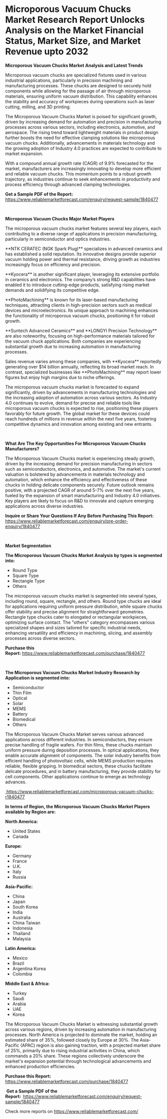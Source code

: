 <p><h1>Microporous Vacuum Chucks Market Research Report Unlocks Analysis on the Market Financial Status, Market Size, and Market Revenue upto 2032</h1></p><p><strong>Microporous Vacuum Chucks Market Analysis and Latest Trends</strong></p>
<p><p>Microporous vacuum chucks are specialized fixtures used in various industrial applications, particularly in precision machining and manufacturing processes. These chucks are designed to securely hold components while allowing for the passage of air through microporous materials, ensuring uniform vacuum distribution. This capability enhances the stability and accuracy of workpieces during operations such as laser cutting, milling, and 3D printing.</p><p>The Microporous Vacuum Chucks Market is poised for significant growth, driven by increasing demand for automation and precision in manufacturing processes across various sectors, including electronics, automotive, and aerospace. The rising trend toward lightweight materials in product design further boosts the need for effective clamping solutions like microporous vacuum chucks. Additionally, advancements in materials technology and the growing adoption of Industry 4.0 practices are expected to contribute to market expansion.</p><p>With a compound annual growth rate (CAGR) of 9.9% forecasted for the market, manufacturers are increasingly innovating to develop more efficient and reliable vacuum chucks. This momentum points to a robust growth trajectory, as industries continue to seek enhancements in productivity and process efficiency through advanced clamping technologies.</p></p>
<p><strong>Get a Sample PDF of the Report:&nbsp;</strong> <a href="https://www.reliablemarketforecast.com/enquiry/request-sample/1840477?utm_campaign=3178&utm_medium=2&utm_source=Github&utm_content=ia&utm_term=12042025&utm_id=microporous-vacuum-chucks">https://www.reliablemarketforecast.com/enquiry/request-sample/1840477</a></p>
<p>&nbsp;</p>
<p><strong>Microporous Vacuum Chucks Major Market Players</strong></p>
<p><p>The microporous vacuum chucks market features several key players, each contributing to a diverse range of applications in precision manufacturing, particularly in semiconductor and optics industries. </p><p>**NTK CERATEC (NGK Spark Plug)** specializes in advanced ceramics and has established a solid reputation. Its innovative designs provide superior vacuum holding power and thermal resistance, driving growth as industries increasingly focus on efficiency and precision. </p><p>**Kyocera** is another significant player, leveraging its extensive portfolio in ceramics and electronics. The company’s strong R&D capabilities have enabled it to introduce cutting-edge products, satisfying rising market demands and solidifying its competitive edge. </p><p>**PhotoMachining** is known for its laser-based manufacturing techniques, attracting clients in high-precision sectors such as medical devices and microelectronics. Its unique approach to machining enhances the functionality of microporous vacuum chucks, positioning it for robust growth.</p><p>**Suntech Advanced Ceramics** and **LONGYI Precision Technology** are also noteworthy, focusing on high-performance materials tailored for the vacuum chuck applications. Both companies are experiencing substantial growth due to increasing automation in manufacturing processes.</p><p>Sales revenue varies among these companies, with **Kyocera** reportedly generating over $14 billion annually, reflecting its broad market reach. In contrast, specialized businesses like **PhotoMachining** may report lower figures but enjoy high margins due to niche offerings. </p><p>The microporous vacuum chucks market is forecasted to expand significantly, driven by advancements in manufacturing technologies and the increasing adoption of automation across various sectors. As Industry 4.0 continues to evolve, demand for precise and reliable tools like microporous vacuum chucks is expected to rise, positioning these players favorably for future growth. The global market for these devices could reach hundreds of millions in revenue within the next five years, fostering competitive dynamics and innovation among existing and new entrants.</p></p>
<p>&nbsp;</p>
<p><strong>What Are The Key Opportunities For Microporous Vacuum Chucks Manufacturers?</strong></p>
<p><p>The Microporous Vacuum Chucks market is experiencing steady growth, driven by the increasing demand for precision manufacturing in sectors such as semiconductors, electronics, and automotive. The market's current valuation is bolstered by advancements in materials technology and automation, which enhance the efficiency and effectiveness of these chucks in holding delicate components securely. Future outlook remains positive, with a projected CAGR of around 5-7% over the next five years, fueled by the expansion of smart manufacturing and Industry 4.0 initiatives. Key players are likely to focus on R&D to innovate and capture emerging applications across diverse industries.</p></p>
<p><strong>Inquire or Share Your Questions If Any Before Purchasing This Report:</strong> <a href="https://www.reliablemarketforecast.com/enquiry/pre-order-enquiry/1840477?utm_campaign=3178&utm_medium=2&utm_source=Github&utm_content=ia&utm_term=12042025&utm_id=microporous-vacuum-chucks">https://www.reliablemarketforecast.com/enquiry/pre-order-enquiry/1840477</a></p>
<p>&nbsp;</p>
<p><strong>Market Segmentation</strong></p>
<p><strong>The Microporous Vacuum Chucks Market Analysis by types is segmented into:</strong></p>
<p><ul><li>Round Type</li><li>Square Type</li><li>Rectangle Type</li><li>Others</li></ul></p>
<p><p>The microporous vacuum chucks market is segmented into several types, including round, square, rectangle, and others. Round type chucks are ideal for applications requiring uniform pressure distribution, while square chucks offer stability and precise alignment for straightforward geometries. Rectangle type chucks cater to elongated or rectangular workpieces, optimizing surface contact. The "others" category encompasses various specialized shapes and sizes tailored for specific industrial needs, enhancing versatility and efficiency in machining, slicing, and assembly processes across diverse sectors.</p></p>
<p><strong>Purchase this Report:&nbsp;</strong><a href="https://www.reliablemarketforecast.com/purchase/1840477?utm_campaign=3178&utm_medium=2&utm_source=Github&utm_content=ia&utm_term=12042025&utm_id=microporous-vacuum-chucks">https://www.reliablemarketforecast.com/purchase/1840477</a></p>
<p>&nbsp;</p>
<p><strong>The Microporous Vacuum Chucks Market Industry Research by Application is segmented into:</strong></p>
<p><ul><li>Semiconductor</li><li>Thin Film</li><li>Optical</li><li>Solar</li><li>MEMS</li><li>Battery</li><li>Biomedical</li><li>Others</li></ul></p>
<p><p>The Microporous Vacuum Chucks Market serves various advanced applications across different industries. In semiconductors, they ensure precise handling of fragile wafers. For thin films, these chucks maintain uniform pressure during deposition processes. In optical applications, they enable accurate alignment of components. The solar industry benefits from efficient handling of photovoltaic cells, while MEMS production requires reliable, flexible gripping. In biomedical sectors, these chucks facilitate delicate procedures, and in battery manufacturing, they provide stability for cell components. Other applications continue to emerge as technology advances.</p></p>
<p><a href="https://www.reliablemarketforecast.com/microporous-vacuum-chucks-r1840477?utm_campaign=3178&utm_medium=2&utm_source=Github&utm_content=ia&utm_term=12042025&utm_id=microporous-vacuum-chucks">&nbsp;https://www.reliablemarketforecast.com/microporous-vacuum-chucks-r1840477</a></p>
<p><strong>In terms of Region, the Microporous Vacuum Chucks Market Players available by Region are:</strong></p>
<p>
    <p> <strong> North America: </strong>
        <ul>
            <li>United States</li>
            <li>Canada</li>
        </ul>
        </p> 
    <p> <strong> Europe: </strong>
        <ul>
            <li>Germany</li>
            <li>France</li>
            <li>U.K.</li>
            <li>Italy</li>
            <li>Russia</li>
        </ul>
        </p> 
    <p> <strong> Asia-Pacific: </strong>
        <ul>
            <li>China</li>
            <li>Japan</li>
            <li>South Korea</li>
            <li>India</li>
            <li>Australia</li>
            <li>China Taiwan</li>
            <li>Indonesia</li>
            <li>Thailand</li>
            <li>Malaysia</li>
        </ul>
        </p> 
    <p> <strong> Latin America: </strong>
        <ul>
            <li>Mexico</li>
            <li>Brazil</li>
            <li>Argentina Korea</li>
            <li>Colombia</li>
        </ul>
        </p> 
    <p> <strong> Middle East & Africa: </strong>
        <ul>
            <li>Turkey</li>
            <li>Saudi</li>
            <li>Arabia</li>
            <li>UAE</li>
            <li>Korea</li>
        </ul>
    </p>
    </p>
<p><p>The Microporous Vacuum Chucks Market is witnessing substantial growth across various regions, driven by increasing automation in manufacturing processes. North America is projected to dominate the market, holding an estimated share of 35%, followed closely by Europe at 30%. The Asia-Pacific (APAC) region is also gaining traction, with a projected market share of 25%, primarily due to rising industrial activities in China, which commands a 20% share. These regions collectively underscore the market's expansion potential through technological advancements and enhanced production efficiencies.</p></p>
<p><strong>Purchase this Report: </strong><a href="https://www.reliablemarketforecast.com/purchase/1840477?utm_campaign=3178&utm_medium=2&utm_source=Github&utm_content=ia&utm_term=12042025&utm_id=microporous-vacuum-chucks">https://www.reliablemarketforecast.com/purchase/1840477</a></p>
<p>&nbsp;<strong>Get a Sample PDF of the Report:&nbsp;&nbsp;</strong><a href="https://www.reliablemarketforecast.com/enquiry/request-sample/1840477?utm_campaign=3178&utm_medium=2&utm_source=Github&utm_content=ia&utm_term=12042025&utm_id=microporous-vacuum-chucks">https://www.reliablemarketforecast.com/enquiry/request-sample/1840477</a></p>
<p><strong></strong></p>
<p>Check more reports on <a href="https://www.reliablemarketforecast.com/?utm_campaign=3178&utm_medium=2&utm_source=Github&utm_content=ia&utm_term=12042025&utm_id=microporous-vacuum-chucks">https://www.reliablemarketforecast.com/</a></p>